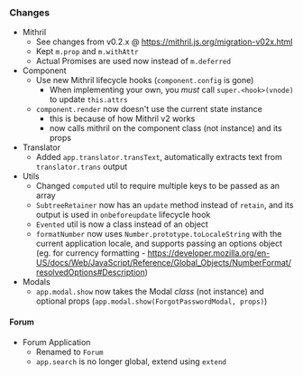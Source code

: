 ### Changes

* Mithril
    - See changes from v0.2.x @ https://mithril.js.org/migration-v02x.html
    - Kept `m.prop` and `m.withAttr`
    - Actual Promises are used now instead of `m.deferred`
* Component
    - Use new Mithril lifecycle hooks (`component.config` is gone)
        - When implementing your own, you *must* call `super.<hook>(vnode)` to update `this.attrs`
    - `component.render` now doesn't use the current state instance
        - this is because of how Mithril v2 works
        - now calls mithril on the component class (not instance) and its props
* Translator
    - Added `app.translator.transText`, automatically extracts text from `translator.trans` output
* Utils
    - Changed `computed` util to require multiple keys to be passed as an array
    - `SubtreeRetainer` now has an `update` method instead of `retain`, and its output is used in `onbeforeupdate` lifecycle hook
    - `Evented` util is now a class instead of an object
    - `formatNumber` now uses `Number.prototype.toLocaleString` with the current application locale, and supports passing an options object (eg. for currency formatting - https://developer.mozilla.org/en-US/docs/Web/JavaScript/Reference/Global_Objects/NumberFormat/resolvedOptions#Description)
* Modals
    - `app.modal.show` now takes the Modal _class_ (not instance) and optional props (`app.modal.show(ForgotPasswordModal, props)`)

#### Forum
* Forum Application
    - Renamed to `Forum`
    - `app.search` is no longer global, extend using `extend`
